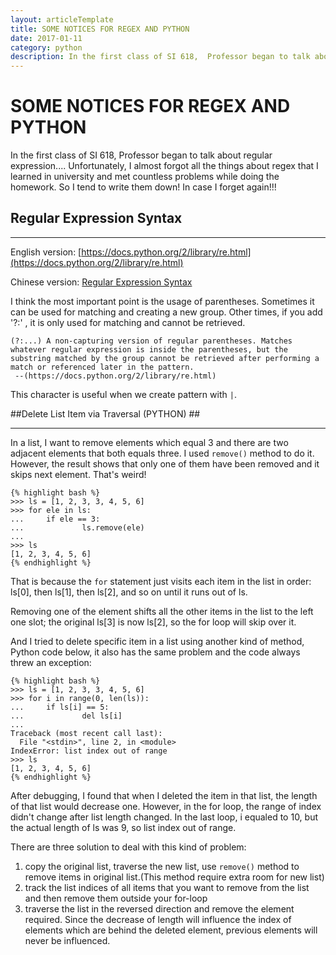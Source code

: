 ```yaml
---
layout: articleTemplate
title: SOME NOTICES FOR REGEX AND PYTHON
date: 2017-01-11
category: python
description: In the first class of SI 618,  Professor began to talk about regular expression.... Unfortunately, I almost forgot all the things about regex that I learned in university and met countless problems while doing the homework. So I tend to write them down! In case I forget again!!!
---
```



# SOME NOTICES FOR REGEX AND PYTHON #

In the first class of SI 618,  Professor began to talk about regular expression.... Unfortunately, I almost forgot all the things about regex that I learned in university and met countless problems while doing the homework. So I tend to write them down! In case I forget again!!!

## Regular Expression Syntax ##

----------

English version:
[https://docs.python.org/2/library/re.html](https://docs.python.org/2/library/re.html)

Chinese version:
[Regular Expression Syntax](http://baike.baidu.com/link?url=acM6E6D3H-xjY7pBc0_0ntw1eZ-14qhcpry-yLbjelIJmRDSrcEVsH2zMG1my6ZXISTQ1rjBCdbXM1ZHjhN2ec5Lcek47Kp3Z29nLIlqCuDaCBnFMmZwmKrzGbwz3bkniGg8uRuv8WDIOBeeXjbJt_#4)

I think the most important point is the usage of parentheses. Sometimes it can be used for matching and creating a new group. Other times, if you add '?:' , it is only used for matching and cannot be retrieved.

    (?:...) A non-capturing version of regular parentheses. Matches whatever regular expression is inside the parentheses, but the substring matched by the group cannot be retrieved after performing a match or referenced later in the pattern.
     --(https://docs.python.org/2/library/re.html)

This character is useful when we create pattern with `|`.

##Delete List Item via Traversal (PYTHON) ##

----------

In a list,  I want to remove elements which equal 3 and there are two adjacent elements that both equals three. I used `remove()` method to do it. However, the result shows that only one of them have been removed and it skips next element. That's weird!

    {% highlight bash %}
    >>> ls = [1, 2, 3, 3, 4, 5, 6]
    >>> for ele in ls:
    ...     if ele == 3:
    ...             ls.remove(ele)
    ... 
    >>> ls
    [1, 2, 3, 4, 5, 6]
    {% endhighlight %}

That is because the `for` statement just visits each item in the list in order: ls[0], then ls[1], then ls[2], and so on until it runs out of ls.

Removing one of the element shifts all the other items in the list to the left one slot; the original ls[3] is now ls[2], so the for loop will skip over it.

And I tried to delete specific item in a list using another kind of method, Python code below, it also has the same problem and the code always threw an exception:

    {% highlight bash %}
    >>> ls = [1, 2, 3, 3, 4, 5, 6]
    >>> for i in range(0, len(ls)):
    ...     if ls[i] == 5:
    ...             del ls[i]
    ... 
    Traceback (most recent call last):
      File "<stdin>", line 2, in <module>
    IndexError: list index out of range
    >>> ls
    [1, 2, 3, 4, 5, 6]
    {% endhighlight %}

After debugging,  I found that when I deleted the item in that list, the length of that list would decrease one. However, in the for loop, the range of index didn't change after list length changed. In the last loop, i equaled to 10, but the actual length of ls was 9,  so list index out of range.

There are three solution to deal with this kind of problem:

 1. copy the original list,  traverse the new list, use `remove()` method to remove items in original list.(This method require extra room for new list)
 2. track the list indices of all items that you want to remove from the list and then remove them outside your for-loop
 3. traverse the list in the reversed direction and remove the element required. Since the decrease of length will influence the index of elements which are behind the deleted element,  previous elements will never be influenced.
 